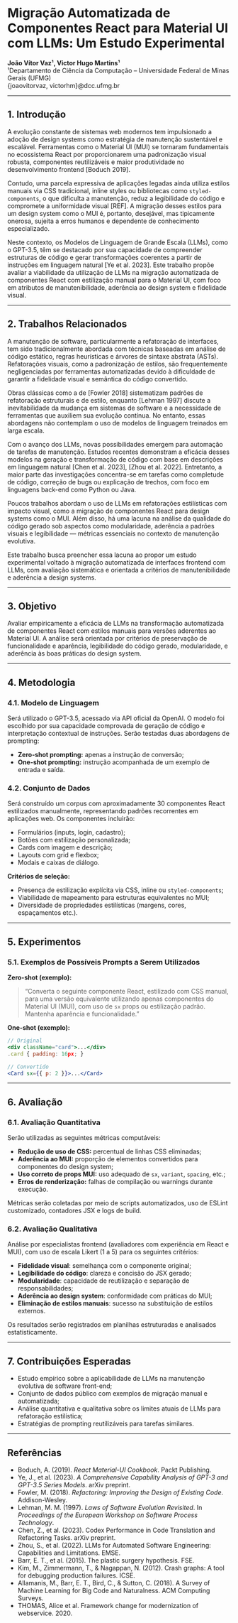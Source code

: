 
# Migração Automatizada de Componentes React para Material UI com LLMs: Um Estudo Experimental

**João Vítor Vaz¹, Victor Hugo Martins¹**  
¹Departamento de Ciência da Computação – Universidade Federal de Minas Gerais (UFMG)  
{joaovitorvaz, victorhm}@dcc.ufmg.br

---

## 1. Introdução

A evolução constante de sistemas web modernos tem impulsionado a adoção de design systems como estratégia de manutenção sustentável e escalável. Ferramentas como o Material UI (MUI) se tornaram fundamentais no ecossistema React por proporcionarem uma padronização visual robusta, componentes reutilizáveis e maior produtividade no desenvolvimento frontend [Boduch 2019].

Contudo, uma parcela expressiva de aplicações legadas ainda utiliza estilos manuais via CSS tradicional, inline styles ou bibliotecas como `styled-components`, o que dificulta a manutenção, reduz a legibilidade do código e compromete a uniformidade visual [REF]. A migração desses estilos para um design system como o MUI é, portanto, desejável, mas tipicamente onerosa, sujeita a erros humanos e dependente de conhecimento especializado.

Neste contexto, os Modelos de Linguagem de Grande Escala (LLMs), como o GPT-3.5, têm se destacado por sua capacidade de compreender estruturas de código e gerar transformações coerentes a partir de instruções em linguagem natural [Ye et al. 2023]. Este trabalho propõe avaliar a viabilidade da utilização de LLMs na migração automatizada de componentes React com estilização manual para o Material UI, com foco em atributos de manutenibilidade, aderência ao design system e fidelidade visual.

---

## 2. Trabalhos Relacionados

A manutenção de software, particularmente a refatoração de interfaces, tem sido tradicionalmente abordada com técnicas baseadas em análise de código estático, regras heurísticas e árvores de sintaxe abstrata (ASTs). Refatorações visuais, como a padronização de estilos, são frequentemente negligenciadas por ferramentas automatizadas devido à dificuldade de garantir a fidelidade visual e semântica do código convertido.

Obras clássicas como a de [Fowler 2018] sistematizam padrões de refatoração estruturais e de estilo, enquanto [Lehman 1997] discute a inevitabilidade da mudança em sistemas de software e a necessidade de ferramentas que auxiliem sua evolução contínua. No entanto, essas abordagens não contemplam o uso de modelos de linguagem treinados em larga escala.

Com o avanço dos LLMs, novas possibilidades emergem para automação de tarefas de manutenção. Estudos recentes demonstram a eficácia desses modelos na geração e transformação de código com base em descrições em linguagem natural [Chen et al. 2023], [Zhou et al. 2022]. Entretanto, a maior parte das investigações concentra-se em tarefas como completude de código, correção de bugs ou explicação de trechos, com foco em linguagens back-end como Python ou Java.

Poucos trabalhos abordam o uso de LLMs em refatorações estilísticas com impacto visual, como a migração de componentes React para design systems como o MUI. Além disso, há uma lacuna na análise da qualidade do código gerado sob aspectos como modularidade, aderência a padrões visuais e legibilidade — métricas essenciais no contexto de manutenção evolutiva.

Este trabalho busca preencher essa lacuna ao propor um estudo experimental voltado à migração automatizada de interfaces frontend com LLMs, com avaliação sistemática e orientada a critérios de manutenibilidade e aderência a design systems.

---

## 3. Objetivo

Avaliar empiricamente a eficácia de LLMs na transformação automatizada de componentes React com estilos manuais para versões aderentes ao Material UI. A análise será orientada por critérios de preservação de funcionalidade e aparência, legibilidade do código gerado, modularidade, e aderência às boas práticas do design system.

---

## 4. Metodologia

### 4.1. Modelo de Linguagem

Será utilizado o GPT-3.5, acessado via API oficial da OpenAI. O modelo foi escolhido por sua capacidade comprovada de geração de código e interpretação contextual de instruções. Serão testadas duas abordagens de prompting:

- **Zero-shot prompting:** apenas a instrução de conversão;
- **One-shot prompting:** instrução acompanhada de um exemplo de entrada e saída.

### 4.2. Conjunto de Dados

Será construído um corpus com aproximadamente 30 componentes React estilizados manualmente, representando padrões recorrentes em aplicações web. Os componentes incluirão:

- Formulários (inputs, login, cadastro);  
- Botões com estilização personalizada;  
- Cards com imagem e descrição;  
- Layouts com grid e flexbox;  
- Modais e caixas de diálogo.

**Critérios de seleção:**

- Presença de estilização explícita via CSS, inline ou `styled-components`;  
- Viabilidade de mapeamento para estruturas equivalentes no MUI;  
- Diversidade de propriedades estilísticas (margens, cores, espaçamentos etc.).

---

## 5. Experimentos

### 5.1. Exemplos de Possíveis Prompts a Serem Utilizados

**Zero-shot (exemplo):**  
> “Converta o seguinte componente React, estilizado com CSS manual, para uma versão equivalente utilizando apenas componentes do Material UI (MUI), com uso de `sx` props ou estilização padrão. Mantenha aparência e funcionalidade.”

**One-shot (exemplo):**
```jsx
// Original
<div className="card">...</div>
.card { padding: 16px; }

// Convertido
<Card sx={{ p: 2 }}>...</Card>
```

---

## 6. Avaliação

### 6.1. Avaliação Quantitativa

Serão utilizadas as seguintes métricas computáveis:

- **Redução de uso de CSS:** percentual de linhas CSS eliminadas;
- **Aderência ao MUI:** proporção de elementos convertidos para componentes do design system;
- **Uso correto de props MUI:** uso adequado de `sx`, `variant`, `spacing`, etc.;
- **Erros de renderização:** falhas de compilação ou warnings durante execução.

Métricas serão coletadas por meio de scripts automatizados, uso de ESLint customizado, contadores JSX e logs de build.

### 6.2. Avaliação Qualitativa

Análise por especialistas frontend (avaliadores com experiência em React e MUI), com uso de escala Likert (1 a 5) para os seguintes critérios:

- **Fidelidade visual**: semelhança com o componente original;  
- **Legibilidade do código**: clareza e concisão do JSX gerado;  
- **Modularidade**: capacidade de reutilização e separação de responsabilidades;  
- **Aderência ao design system**: conformidade com práticas do MUI;  
- **Eliminação de estilos manuais**: sucesso na substituição de estilos externos.

Os resultados serão registrados em planilhas estruturadas e analisados estatisticamente.

---

## 7. Contribuições Esperadas

- Estudo empírico sobre a aplicabilidade de LLMs na manutenção evolutiva de software front-end;
- Conjunto de dados público com exemplos de migração manual e automatizada;
- Análise quantitativa e qualitativa sobre os limites atuais de LLMs para refatoração estilística;
- Estratégias de prompting reutilizáveis para tarefas similares.

---

## Referências

- Boduch, A. (2019). *React Material-UI Cookbook*. Packt Publishing.  
- Ye, J., et al. (2023). *A Comprehensive Capability Analysis of GPT-3 and GPT-3.5 Series Models*. arXiv preprint.  
- Fowler, M. (2018). *Refactoring: Improving the Design of Existing Code*. Addison-Wesley.  
- Lehman, M. M. (1997). *Laws of Software Evolution Revisited*. In *Proceedings of the European Workshop on Software Process Technology*.
- Chen, Z., et al. (2023). Codex Performance in Code Translation and Refactoring Tasks. arXiv preprint.
- Zhou, S., et al. (2022). LLMs for Automated Software Engineering: Capabilities and Limitations. EMSE.
- Barr, E. T., et al. (2015). The plastic surgery hypothesis. FSE.
- Kim, M., Zimmermann, T., & Nagappan, N. (2012). Crash graphs: A tool for debugging production failures. ICSE.
- Allamanis, M., Barr, E. T., Bird, C., & Sutton, C. (2018). A Survey of Machine Learning for Big Code and Naturalness. ACM Computing Surveys.
- THOMAS, Alice et al. Framework change for modernization of webservice. 2020.

